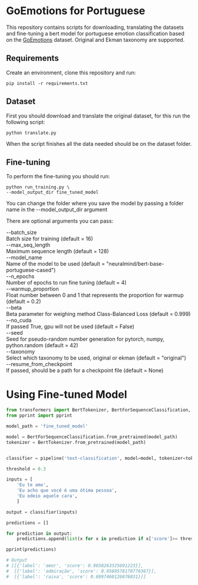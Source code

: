 # GoEmotions for Portuguese

This repository contains scripts for downloading, translating the datasets and fine-tuning a bert model for portuguese
emotion classification based on the [GoEmotions](https://github.com/google-research/google-research/tree/master/goemotions) dataset.
Original and Ekman taxonomy are supported.

## Requirements

Create an environment, clone this repository and run:
```
pip install -r requirements.txt
```

## Dataset

First you should download and translate the original dataset, for this run the following script:
```
python translate.py
```
When the script finishes all the data needed should be on the dataset folder.

## Fine-tuning

To perform the fine-tuning you should run:
```
python run_training.py \
--model_output_dir fine_tuned_model
```
You can change the folder where you save the model by passing a folder name in the --model_output_dir argument

There are optional arguments you can pass:

--batch_size\
Batch size for training (default = 16)\
--max_seq_length\
Maximum sequence length (default = 128)\
--model_name\
Name of the model to be used (default = "neuralmind/bert-base-portuguese-cased")\
--n_epochs\
Number of epochs to run fine tuning (default = 4)\
--warmup_proportion\
Float number between 0 and 1 that represents the proportion for warmup (default = 0.2)\
--beta\
Beta parameter for weighing method Class-Balanced Loss (default = 0.999)\
--no_cuda\
If passed True, gpu will not be used (default = False)\
--seed\
Seed for pseudo-random number generation for pytorch, numpy, python.random (default = 42)\
--taxonomy\
Select which taxonomy to be used, original or ekman (default = "original")\
--resume_from_checkpoint\
If passed, should be a path for a checkpoint file (default = None)

# Using Fine-tuned Model
```python
from transformers import BertTokenizer, BertForSequenceClassification, pipeline
from pprint import pprint

model_path = 'fine_tuned_model'

model = BertForSequenceClassification.from_pretrained(model_path)
tokenizer = BertTokenizer.from_pretrained(model_path)


classifier = pipeline('text-classification', model=model, tokenizer=tokenizer, return_all_scores=True)

threshold = 0.3

inputs = [
	'Eu te amo',
	'Eu acho que você é uma ótima pessoa',
	'Eu odeio aquele cara',
	]

output = classifier(inputs)

predictions = []

for prediction in output:
	predictions.append(list(x for x in prediction if x['score']>= threshold))

pprint(predictions)

# Output
# [[{'label': 'amor', 'score': 0.9658263325691223}],
#  [{'label': 'admiração', 'score': 0.9569578170776367}],
#  [{'label': 'raiva', 'score': 0.6997460126876831}]]
```
